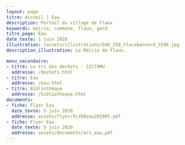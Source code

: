 ```yaml
---
layout: page
titre: Accueil | Eau
description: Portail du village de Flaux
keywords: mairie, commune, flaux, gard
titre_page: Eau
date_texte: 1 juin 2020
illustration: /assets/illustrations/940_250_Flauxbanner4_3596.jpg
description_illustration: La Mairie de Flaux.

menu_secondaire:
- titre: Le tri des déchets - SICTOMU
  addresse: /dechets.html
- titre: Eau
  addresse: /eau.html
- titre: Bibliothèque
  addresse: /bibliotheque.html
documents:
- fiche: Flyer Eau
  date_texte: 5 juin 2020
  addresse: assets/flyer/FLYEReau202007.pdf
- fiche: Flyer Eau
  date_texte: 5 juin 2020
  addresse: assets/documents/ars_eau.pdf
---
```


# 
